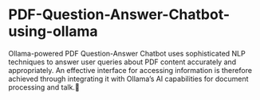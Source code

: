 # PDF-Question-Answer-Chatbot-using-ollama
Ollama-powered PDF Question-Answer Chatbot uses sophisticated NLP techniques to answer user queries about PDF content accurately and appropriately. An effective interface for accessing information is therefore achieved through integrating it with Ollama’s AI capabilities for document processing and talk.🤖
